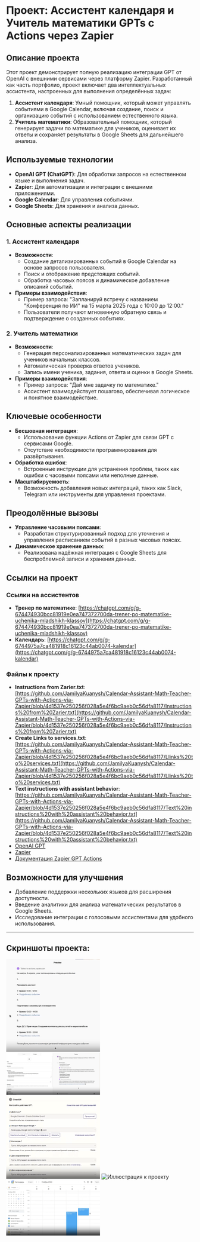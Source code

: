# Проект: Ассистент календаря и Учитель математики GPTs с Actions через Zapier

## Описание проекта
Этот проект демонстрирует полную реализацию интеграции GPT от OpenAI с внешними сервисами через платформу Zapier. Разработанный как часть портфолио, проект включает два интеллектуальных ассистента, настроенных для выполнения определённых задач:

1. **Ассистент календаря**: Умный помощник, который может управлять событиями в Google Calendar, включая создание, поиск и организацию событий с использованием естественного языка.
2. **Учитель математики**: Образовательный помощник, который генерирует задачи по математике для учеников, оценивает их ответы и сохраняет результаты в Google Sheets для дальнейшего анализа.

## Используемые технологии
- **OpenAI GPT (ChatGPT)**: Для обработки запросов на естественном языке и выполнения задач.
- **Zapier**: Для автоматизации и интеграции с внешними приложениями.
- **Google Calendar**: Для управления событиями.
- **Google Sheets**: Для хранения и анализа данных.

## Основные аспекты реализации

### 1. Ассистент календаря
- **Возможности**:
  - Создание детализированных событий в Google Calendar на основе запросов пользователя.
  - Поиск и отображение предстоящих событий.
  - Обработка часовых поясов и динамическое добавление описаний событий.
- **Примеры взаимодействия**:
  - Пример запроса: "Запланируй встречу с названием \"Конференция по ИИ\" на 15 марта 2025 года с 10:00 до 12:00."
  - Пользователи получают мгновенную обратную связь и подтверждение о созданных событиях.

### 2. Учитель математики
- **Возможности**:
  - Генерация персонализированных математических задач для учеников начальных классов.
  - Автоматическая проверка ответов учеников.
  - Запись имени ученика, задания, ответа и оценки в Google Sheets.
- **Примеры взаимодействия**:
  - Пример запроса: "Дай мне задачку по математике."
  - Ассистент взаимодействует пошагово, обеспечивая логическое и понятное взаимодействие.

## Ключевые особенности
- **Бесшовная интеграция**:
  - Использование функции Actions от Zapier для связи GPT с сервисами Google.
  - Отсутствие необходимости программирования для развёртывания.
- **Обработка ошибок**:
  - Встроенные инструкции для устранения проблем, таких как ошибки с часовыми поясами или неполные данные.
- **Масштабируемость**:
  - Возможность добавления новых интеграций, таких как Slack, Telegram или инструменты для управления проектами.

## Преодолённые вызовы
- **Управление часовыми поясами**:
  - Разработан структурированный подход для уточнения и управления расписанием событий в разных часовых поясах.
- **Динамическое хранение данных**:
  - Реализована надёжная интеграция с Google Sheets для беспроблемной записи и хранения данных.

## Ссылки на проект

### Ссылки на ассистентов
- **Тренер по математике**: [https://chatgpt.com/g/g-674474930bcc81919e0ea747372700da-trener-po-matematike-uchenika-mladshikh-klassov](https://chatgpt.com/g/g-674474930bcc81919e0ea747372700da-trener-po-matematike-uchenika-mladshikh-klassov)
- **Календарь**: [https://chatgpt.com/g/g-6744975a7ca481918c16123c44ab0074-kalendar](https://chatgpt.com/g/g-6744975a7ca481918c16123c44ab0074-kalendar)

### Файлы к проекту
- **Instructions from Zarier.txt**: [https://github.com/JamilyaKuanysh/Calendar-Assistant-Math-Teacher-GPTs-with-Actions-via-Zapier/blob/4d1537e250256f028a5e4f6bc9aeb0c56dfa8117/Instructions%20from%20Zarier.txt](https://github.com/JamilyaKuanysh/Calendar-Assistant-Math-Teacher-GPTs-with-Actions-via-Zapier/blob/4d1537e250256f028a5e4f6bc9aeb0c56dfa8117/Instructions%20from%20Zarier.txt)
- **Create Links to services.txt**: [https://github.com/JamilyaKuanysh/Calendar-Assistant-Math-Teacher-GPTs-with-Actions-via-Zapier/blob/4d1537e250256f028a5e4f6bc9aeb0c56dfa8117/Llinks%20to%20services.txt](https://github.com/JamilyaKuanysh/Calendar-Assistant-Math-Teacher-GPTs-with-Actions-via-Zapier/blob/4d1537e250256f028a5e4f6bc9aeb0c56dfa8117/Llinks%20to%20services.txt)
- **Text instructions with assistant behavior**: [https://github.com/JamilyaKuanysh/Calendar-Assistant-Math-Teacher-GPTs-with-Actions-via-Zapier/blob/4d1537e250256f028a5e4f6bc9aeb0c56dfa8117/Text%20instructions%20with%20assistant%20behavior.txt](https://github.com/JamilyaKuanysh/Calendar-Assistant-Math-Teacher-GPTs-with-Actions-via-Zapier/blob/4d1537e250256f028a5e4f6bc9aeb0c56dfa8117/Text%20instructions%20with%20assistant%20behavior.txt)
- [OpenAI GPT](https://openai.com/)
- [Zapier](https://zapier.com/)
- [Документация Zapier GPT Actions](https://actions.zapier.com/docs/platform/gpt/)


## Возможности для улучшения
- Добавление поддержки нескольких языков для расширения доступности.
- Введение аналитики для анализа математических результатов в Google Sheets.
- Исследование интеграции с голосовыми ассистентами для удобного использования.

---
## Скриншоты проекта:

<img src="https://github.com/JamilyaKuanysh/Calendar-Assistant-Math-Teacher-GPTs-with-Actions-via-Zapier/blob/23342186a69f5fd763eb8c57b779074360420ce5/screenshots/Open%20AI%203.png" alt="Иллюстрация к проекту" style="width:50%;"/>

<img src="https://github.com/JamilyaKuanysh/Calendar-Assistant-Math-Teacher-GPTs-with-Actions-via-Zapier/blob/4d1537e250256f028a5e4f6bc9aeb0c56dfa8117/screenshots/OpenAI.png" alt="Иллюстрация к проекту" style="width:50%;"/>

<img src="https://github.com/JamilyaKuanysh/Calendar-Assistant-Math-Teacher-GPTs-with-Actions-via-Zapier/blob/4d1537e250256f028a5e4f6bc9aeb0c56dfa8117/screenshots/Zapier1.png" alt="Иллюстрация к проекту" style="width:50%;"/>

<img src="[https://github.com/ZerocoderForstudents/Calendar-Assistant-Math-Teacher-GPTs-with-Actions-via-Zapier/blob/main/screenshots/Zapier2.png](https://github.com/JamilyaKuanysh/Calendar-Assistant-Math-Teacher-GPTs-with-Actions-via-Zapier/blob/4d1537e250256f028a5e4f6bc9aeb0c56dfa8117/screenshots/Zapier2.png)" alt="Иллюстрация к проекту" style="width:50%;"/>

<img src="https://github.com/JamilyaKuanysh/Calendar-Assistant-Math-Teacher-GPTs-with-Actions-via-Zapier/blob/4d1537e250256f028a5e4f6bc9aeb0c56dfa8117/screenshots/%D0%9A%D0%B0%D0%BB%D0%B5%D0%BD%D0%B4%D0%B0%D1%80%D1%8C.png" alt="Иллюстрация к проекту" style="width:50%;"/>
